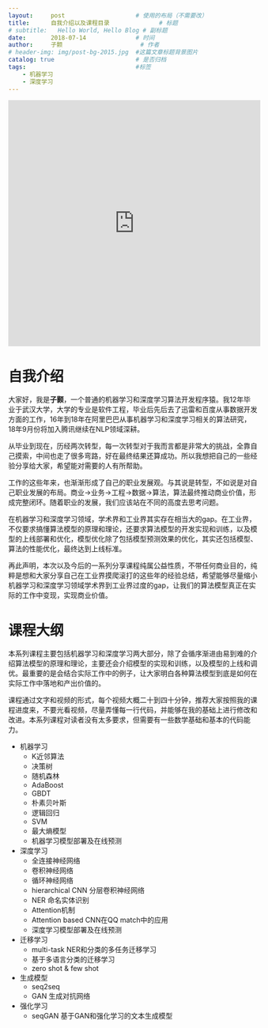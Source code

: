 ```yaml
---
layout:     post   				    # 使用的布局（不需要改）
title:      自我介绍以及课程目录 				# 标题 
# subtitle:   Hello World, Hello Blog # 副标题
date:       2018-07-14 				# 时间
author:     子颢 						# 作者
# header-img: img/post-bg-2015.jpg 	#这篇文章标题背景图片
catalog: true 						# 是否归档
tags:								#标签
    - 机器学习
    - 深度学习
---
```


<iframe height=498 width=510 src='http://player.youku.com/embed/XMzcyNDkyMTkyNA==' frameborder=0 'allowfullscreen'></iframe>

# 自我介绍

大家好，我是<strong>子颢</strong>，一个普通的机器学习和深度学习算法开发程序猿。我12年毕业于武汉大学，大学的专业是软件工程，毕业后先后去了迅雷和百度从事数据开发方面的工作，16年到18年在阿里巴巴从事机器学习和深度学习相关的算法研究，18年9月份将加入腾讯继续在NLP领域深耕。

从毕业到现在，历经两次转型，每一次转型对于我而言都是非常大的挑战，全靠自己摸索，中间也走了很多弯路，好在最终结果还算成功。所以我想把自己的一些经验分享给大家，希望能对需要的人有所帮助。

工作的这些年来，也渐渐形成了自己的职业发展观。与其说是转型，不如说是对自己职业发展的布局。商业->业务->工程->数据->算法，算法最终推动商业价值，形成完整闭环。随着职业的发展，我们应该站在不同的高度去思考问题。

在机器学习和深度学习领域，学术界和工业界其实存在相当大的gap。在工业界，不仅要求搞懂算法模型的原理和理论，还要求算法模型的开发实现和训练，以及模型的上线部署和优化，模型优化除了包括模型预测效果的优化，其实还包括模型、算法的性能优化，最终达到上线标准。

再此声明，本次以及今后的一系列分享课程纯属公益性质，不带任何商业目的，纯粹是想和大家分享自己在工业界摸爬滚打的这些年的经验总结，希望能够尽量缩小机器学习和深度学习领域学术界到工业界过度的gap，让我们的算法模型真正在实际的工作中变现，实现商业价值。

# 课程大纲

本系列课程主要包括机器学习和深度学习两大部分，除了会循序渐进由易到难的介绍算法模型的原理和理论，主要还会介绍模型的实现和训练，以及模型的上线和调优。最重要的是会结合实际工作中的例子，让大家明白各种算法模型到底是如何在实际工作中落地和产出价值的。

课程通过文字和视频的形式，每个视频大概二十到四十分钟，推荐大家按照我的课程进度来，不要光看视频，尽量弄懂每一行代码，并能够在我的基础上进行修改和改进。本系列课程对读者没有太多要求，但需要有一些数学基础和基本的代码能力。

- 机器学习
	- K近邻算法
	- 决策树
	- 随机森林
	- AdaBoost
	- GBDT
	- 朴素贝叶斯
	- 逻辑回归
	- SVM
	- 最大熵模型
	- 机器学习模型部署及在线预测
- 深度学习
	- 全连接神经网络
	- 卷积神经网络
	- 循环神经网络
	- hierarchical CNN 分层卷积神经网络
	- NER 命名实体识别
	- Attention机制
	- Attention based CNN在QQ match中的应用
	- 深度学习模型部署及在线预测
- 迁移学习
	- multi-task NER和分类的多任务迁移学习
	- 基于多语言分类的迁移学习
	- zero shot & few shot
- 生成模型
	- seq2seq
	- GAN 生成对抗网络
- 强化学习
	- seqGAN 基于GAN和强化学习的文本生成模型 
